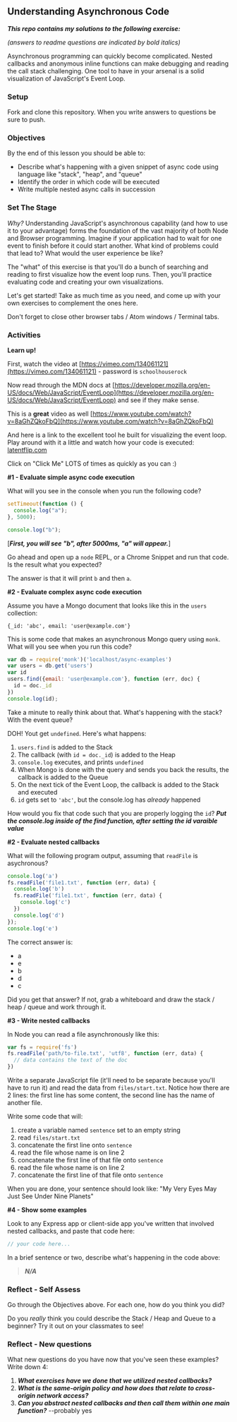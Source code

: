 ## Understanding Asynchronous Code

***This repo contains my solutions to the following exercise:***

*(answers to readme questions are indicated by bold italics)*

Asynchronous programming can quickly become complicated. Nested callbacks and
anonymous inline functions can make debugging and reading the call stack
challenging.  One tool to have in your arsenal is a solid visualization of JavaScript's Event Loop.

### Setup

Fork and clone this repository. When you write answers to questions be sure to push.

### Objectives

By the end of this lesson you should be able to:

- Describe what's happening with a given snippet of async code using language like "stack", "heap", and "queue"
- Identify the order in which code will be executed
- Write multiple nested async calls in succession

### Set The Stage

_Why?_ Understanding JavaScript's asynchronous capability (and how to use it to
your advantage) forms the foundation of the vast majority of both Node and Browser programming. Imagine if your
application had to wait for one event to finish before it could start another.
What kind of problems could that lead to? What would the user experience be
like?

The "what" of this exercise is that you'll do a bunch of searching and reading
to first visualize how the event loop runs. Then, you'll practice evaluating
code and creating your own visualizations.

Let's get started!  Take as much time as you need, and come up with your own exercises to complement the ones here.

Don't forget to close other browser tabs / Atom windows / Terminal tabs.

### Activities

**Learn up!**

First, watch the video at [https://vimeo.com/134061121](https://vimeo.com/134061121) - password is `schoolhouserock`

Now read through the MDN docs at [https://developer.mozilla.org/en-US/docs/Web/JavaScript/EventLoop](https://developer.mozilla.org/en-US/docs/Web/JavaScript/EventLoop) and see if they make sense.

This is a **great** video as well [https://www.youtube.com/watch?v=8aGhZQkoFbQ](https://www.youtube.com/watch?v=8aGhZQkoFbQ)

And here is a link to the excellent tool he built for visualizing the event loop. Play around with it a little and watch how your code is executed: [latentflip.com](http://latentflip.com/loupe/?code=JC5vbignYnV0dG9uJywgJ2NsaWNrJywgZnVuY3Rpb24gb25DbGljaygpIHsKICAgIHNldFRpbWVvdXQoZnVuY3Rpb24gdGltZXIoKSB7CiAgICAgICAgY29uc29sZS5sb2coJ1lvdSBjbGlja2VkIHRoZSBidXR0b24hJyk7ICAgIAogICAgfSwgMjAwMCk7Cn0pOwoKY29uc29sZS5sb2coIkhpISIpOwoKc2V0VGltZW91dChmdW5jdGlvbiB0aW1lb3V0KCkgewogICAgY29uc29sZS5sb2coIkNsaWNrIHRoZSBidXR0b24hIik7Cn0sIDUwMDApOwoKY29uc29sZS5sb2coIldlbGNvbWUgdG8gbG91cGUuIik7!!!PGJ1dHRvbj5DbGljayBtZSE8L2J1dHRvbj4%3D)

Click on "Click Me" LOTS of times as quickly as you can :)

**#1 - Evaluate simple async code execution**

What will you see in the console when you run the following code?

```js
setTimeout(function () {
  console.log("a");
}, 5000);

console.log("b");
```

[***First, you will see "b", after 5000ms, "a" will appear.***]

Go ahead and open up a `node` REPL, or a Chrome Snippet and run that code. Is the result what you expected?

The answer is that it will print `b` and then `a`.

**#2 - Evaluate complex async code execution**

Assume you have a Mongo document that looks like this in the `users` collection:

```
{_id: 'abc', email: 'user@example.com'}
```

This is some code that makes an asynchronous Mongo query using `monk`.  What will you see when you run this code?

```js
var db = require('monk')('localhost/async-examples')
var users = db.get('users')
var id
users.find({email: 'user@example.com'}, function (err, doc) {
  id = doc._id
})
console.log(id);
```

Take a minute to really think about that.  What's happening with the stack?  With the event queue?

DOH!  Yout get `undefined`.  Here's what happens:

1. `users.find` is added to the Stack
  1. The callback (with `id = doc._id`) is added to the Heap
1. `console.log` executes, and prints `undefined`
1. When Mongo is done with the query and sends you back the results, the callback is added to the Queue
1. On the next tick of the Event Loop, the callback is added to the Stack and executed
1. `id` gets set to `'abc'`, but the console.log has _already_ happened

How would you fix that code such that you are properly logging the `id`?
***Put the console.log inside of the find function, after setting the id varaible value***

**#2 - Evaluate nested callbacks**

What will the following program output, assuming that `readFile` is asychronous?

```js
console.log('a')
fs.readFile('file1.txt', function (err, data) {
  console.log('b')
  fs.readFile('file1.txt', function (err, data) {
    console.log('c')
  })
  console.log('d')
});
console.log('e')
```

The correct answer is:

- a
- e
- b
- d
- c

Did you get that answer?  If not, grab a whiteboard and draw the stack / heap / queue and work through it.

**#3 - Write nested callbacks**

In Node you can read a file asynchronously like this:

```js
var fs = require('fs')
fs.readFile('path/to-file.txt', 'utf8', function (err, data) {
  // data contains the text of the doc
})
```

Write a separate JavaScript file (it'll need to be separate because you'll have to run it) and read the data from `files/start.txt`.  Notice how there are 2 lines:  the first line has some content, the second line has the name of another file.

Write some code that will:

1. create a variable named `sentence` set to an empty string
1. read `files/start.txt`
1. concatenate the first line onto `sentence`
1. read the file whose name is on line 2
1. concatenate the first line of that file onto `sentence`
1. read the file whose name is on line 2
1. concatenate the first line of that file onto `sentence`

When you are done, your sentence should look like: "My Very Eyes May Just See Under Nine Planets"

**#4 - Show some examples**

Look to any Express app or client-side app you've written that involved nested callbacks, and paste that code here:

```js
// your code here...
```

In a brief sentence or two, describe what's happening in the code above:

> ***N/A***

### Reflect - Self Assess

Go through the Objectives above. For each one, how do you think you did?

Do you _really_ think you could describe the Stack / Heap and Queue to a beginner?  Try it out on your classmates to see!

### Reflect - New questions

What new questions do you have now that you've seen these examples?  Write down 4:

1. ***What exercises have we done that we utilized nested callbacks?***
1. ***What is the same-origin policy and how does that relate to cross-origin network access?***
1. ***Can you abstract nested callbacks and then call them within one main function?*** --probably yes
